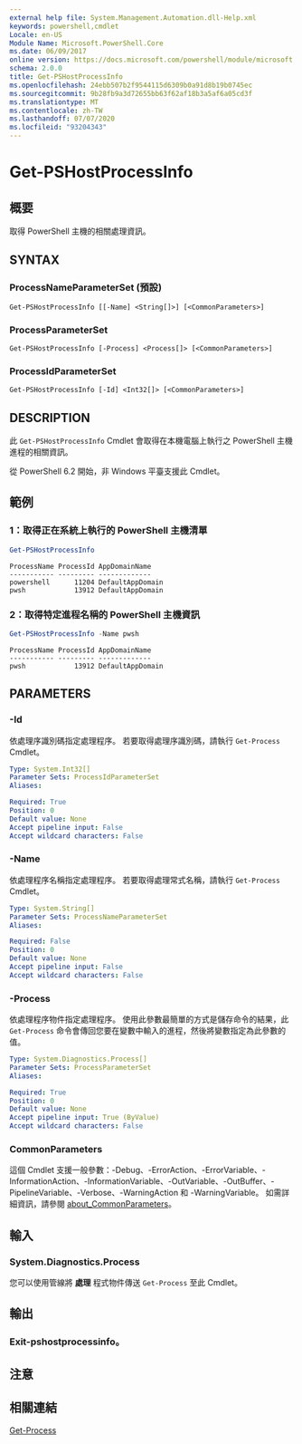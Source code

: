 ```yaml
---
external help file: System.Management.Automation.dll-Help.xml
keywords: powershell,cmdlet
Locale: en-US
Module Name: Microsoft.PowerShell.Core
ms.date: 06/09/2017
online version: https://docs.microsoft.com/powershell/module/microsoft.powershell.core/get-pshostprocessinfo?view=powershell-6&WT.mc_id=ps-gethelp
schema: 2.0.0
title: Get-PSHostProcessInfo
ms.openlocfilehash: 24ebb507b2f9544115d6309b0a91d8b19b0745ec
ms.sourcegitcommit: 9b28fb9a3d72655bb63f62af18b3a5af6a05cd3f
ms.translationtype: MT
ms.contentlocale: zh-TW
ms.lasthandoff: 07/07/2020
ms.locfileid: "93204343"
---
```

# Get-PSHostProcessInfo

## 概要
取得 PowerShell 主機的相關處理資訊。

## SYNTAX

### ProcessNameParameterSet (預設) 

```
Get-PSHostProcessInfo [[-Name] <String[]>] [<CommonParameters>]
```

### ProcessParameterSet

```
Get-PSHostProcessInfo [-Process] <Process[]> [<CommonParameters>]
```

### ProcessIdParameterSet

```
Get-PSHostProcessInfo [-Id] <Int32[]> [<CommonParameters>]
```

## DESCRIPTION

此 `Get-PSHostProcessInfo` Cmdlet 會取得在本機電腦上執行之 PowerShell 主機進程的相關資訊。

從 PowerShell 6.2 開始，非 Windows 平臺支援此 Cmdlet。

## 範例

### 1：取得正在系統上執行的 PowerShell 主機清單

```powershell
Get-PSHostProcessInfo
```

```Output
ProcessName ProcessId AppDomainName
----------- --------- -------------
powershell      11204 DefaultAppDomain
pwsh            13912 DefaultAppDomain
```

### 2：取得特定進程名稱的 PowerShell 主機資訊

```powershell
Get-PSHostProcessInfo -Name pwsh
```

```Output
ProcessName ProcessId AppDomainName
----------- --------- -------------
pwsh            13912 DefaultAppDomain
```

## PARAMETERS

### -Id

依處理序識別碼指定處理程序。 若要取得處理序識別碼，請執行 `Get-Process` Cmdlet。

```yaml
Type: System.Int32[]
Parameter Sets: ProcessIdParameterSet
Aliases:

Required: True
Position: 0
Default value: None
Accept pipeline input: False
Accept wildcard characters: False
```

### -Name

依處理程序名稱指定處理程序。 若要取得處理常式名稱，請執行 `Get-Process` Cmdlet。

```yaml
Type: System.String[]
Parameter Sets: ProcessNameParameterSet
Aliases:

Required: False
Position: 0
Default value: None
Accept pipeline input: False
Accept wildcard characters: False
```

### -Process

依處理程序物件指定處理程序。 使用此參數最簡單的方式是儲存命令的結果，此 `Get-Process` 命令會傳回您要在變數中輸入的進程，然後將變數指定為此參數的值。

```yaml
Type: System.Diagnostics.Process[]
Parameter Sets: ProcessParameterSet
Aliases:

Required: True
Position: 0
Default value: None
Accept pipeline input: True (ByValue)
Accept wildcard characters: False
```

### CommonParameters

這個 Cmdlet 支援一般參數：-Debug、-ErrorAction、-ErrorVariable、-InformationAction、-InformationVariable、-OutVariable、-OutBuffer、-PipelineVariable、-Verbose、-WarningAction 和 -WarningVariable。 如需詳細資訊，請參閱 [about_CommonParameters](https://go.microsoft.com/fwlink/?LinkID=113216)。

## 輸入

### System.Diagnostics.Process

您可以使用管線將 **處理** 程式物件傳送 `Get-Process` 至此 Cmdlet。

## 輸出

### Exit-pshostprocessinfo。

## 注意

## 相關連結

[Get-Process](../Microsoft.PowerShell.Management/get-process.md)
